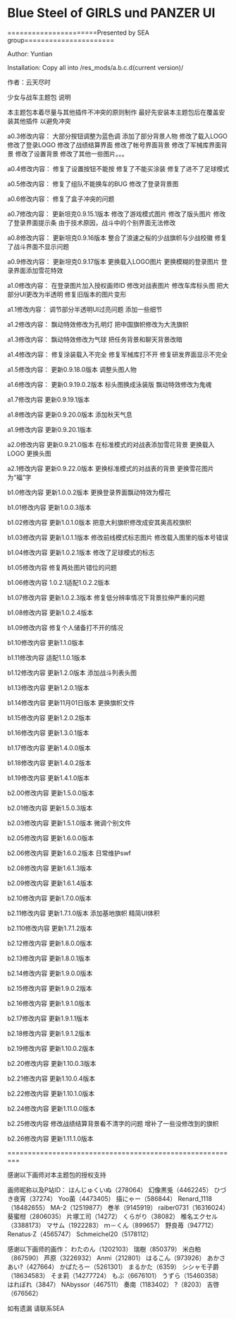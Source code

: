 ﻿# Blue Steel of GIRLS und PANZER UI

======================Presented by SEA group======================

Author: Yuntian

Installation: 
Copy all into /res_mods/a.b.c.d(current version)/

作者：云天尽时

少女与战车主题包 说明

本主题包本着尽量与其他插件不冲突的原则制作
最好先安装本主题包后在覆盖安装其他插件
以避免冲突

a0.3修改内容：
大部分按钮调整为蓝色调
添加了部分背景人物
修改了载入LOGO
修改了登录LOGO
修改了战绩结算界面
修改了帐号界面背景
修改了军械库界面背景
修改了设置背景
修改了其他一些图片。。。

a0.4修改内容：
修复了设置按钮不能按
修复了不能买涂装
修复了进不了足球模式

a0.5修改内容：
修复了组队不能换车的BUG
修改了登录背景图

a0.6修改内容：
修复了盒子冲突的问题

a0.7修改内容：
更新坦克0.9.15.1版本
修改了游戏模式图片
修改了版头图片
修改了登录界面提示条
由于技术原因，战斗中的个别界面无法修改

a0.8修改内容：
更新坦克0.9.16版本
整合了浪速之桜的少战旗帜与少战校徽
修复了战斗界面不显示问题

a0.9修改内容：
更新坦克0.9.17版本
更换载入LOGO图片
更换模糊的登录图片
登录界面添加雪花特效

a1.0修改内容：
在登录图片加入授权画师ID
修改对战表图片
修改车库标头图
把大部分UI更改为半透明
修复旧版本的图片变形

a1.1修改内容：
调节部分半透明UI过亮问题
添加一些细节

a1.2修改内容：
飘动特效修改为孔明灯
把中国旗帜修改为大洗旗帜

a1.3修改内容：
飘动特效修改为气球
把任务背景和聊天背景改暗

a1.4修改内容：
修复涂装载入不完全
修复军械库打不开
修复研发界面显示不完全

a1.5修改内容：
更新0.9.18.0版本
调整头图人物

a1.6修改内容：
更新0.9.19.0.2版本
标头图换成泳装版
飘动特效修改为鬼魂

a1.7修改内容
更新0.9.19.1版本

a1.8修改内容
更新0.9.20.0版本
添加秋天气息

a1.9修改内容
更新0.9.20.1版本

a2.0修改内容
更新0.9.21.0版本
在标准模式的对战表添加雪花背景
更换载入LOGO
更换头图

a2.1修改内容
更新0.9.22.0版本
更换标准模式的对战表的背景
更换雪花图片为“福”字

b1.0修改内容
更新1.0.0.2版本
更换登录界面飘动特效为樱花

b1.01修改内容
更新1.0.0.3版本

b1.02修改内容
更新1.0.1.0版本
把意大利旗帜修改成安其奥高校旗帜

b1.03修改内容
更新1.0.1.1版本
修改前线模式标志图片
修改载入图里的版本号错误

b1.04修改内容
更新1.0.2.1版本
修改了足球模式的标志

b1.05修改内容
修复两处图片错位的问题

b1.06修改内容
1.0.2.1适配1.0.2.2版本

b1.07修改内容
更新1.0.2.3版本
修复低分辨率情况下背景拉伸严重的问题

b1.08修改内容
更新1.0.2.4版本

b1.09修改内容
修复个人储备打不开的情况

b1.10修改内容
更新1.1.0版本

b1.11修改内容
适配1.1.0.1版本

b1.12修改内容
更新1.2.0版本
添加战斗列表头图

b1.13修改内容
更新1.2.0.1版本

b1.14修改内容
更新11月01日版本
更换旗帜文件

b1.15修改内容
更新1.2.0.2版本

b1.16修改内容
更新1.3.0.1版本

b1.17修改内容
更新1.4.0.0版本

b1.18修改内容
更新1.4.0.2版本

b1.19修改内容
更新1.4.1.0版本

b2.00修改内容
更新1.5.0.0版本

b2.01修改内容
更新1.5.0.3版本

b2.03修改内容
更新1.5.1.0版本
微调个别文件

b2.05修改内容
更新1.6.0.0版本

b2.06修改内容
更新1.6.0.2版本
日常维护swf

b2.08修改内容
更新1.6.1.3版本

b2.09修改内容
更新1.6.1.4版本

b2.10修改内容
更新1.7.0.0版本

b2.11修改内容
更新1.7.1.0版本
添加基地旗帜
精简UI体积

b2.110修改内容
更新1.7.1.2版本

b2.12修改内容
更新1.8.0.0版本

b2.13修改内容
更新1.8.0.1版本

b2.14修改内容
更新1.9.0.0版本

b2.15修改内容
更新1.9.0.2版本

b2.16修改内容
更新1.9.1.0版本

b2.17修改内容
更新1.9.1.1版本

b2.18修改内容
更新1.9.1.2版本

b2.19修改内容
更新1.10.0.2版本

b2.20修改内容
更新1.10.0.3版本

b2.21修改内容
更新1.10.0.4版本

b2.22修改内容
更新1.10.1.0版本

b2.24修改内容
更新1.11.0.0版本

b2.25修改内容
修改战绩结算背景看不清字的问题
增补了一些没修改到的旗帜

b2.26修改内容
更新1.11.1.0版本

=========================================================


感谢以下画师对本主题包的授权支持

画师昵称以及P站ID：
はんじゅくいぬ（278064）
幻像黒兎（4462245）
ひづき夜宵（37274）
Yoo菌（4473405）
描にゃー（586844）
Renard_1118（18482655）
MA-2（12519877）
巻羊（9145919）
raiber0731（16316024）
葵蜜柑（2806035）
片塚工司（14272）
くらがり（38082）
椎名エクセル（3388173）
マサム（1922283）
ｍ－くん（899657）
野良苺（947712）
Renatus·Z（4565747）
Schmeichel20（5178112）



感谢以下画师的画作：
わたのん（1202103）
瑞樹（850379）
米白粕（867590）
芦原（3226932）
Anmi（212801）
はるこん（973926）
あかさあい?（427664）
かぱたろー（5261301）
まるかた（6359）
シシャモ子爵（18634583）
そま莉（14277724）
もぶ（6676101）
うずら（15460358）
はれぽれ（3847）
NAbyssor（467511）
奏南（1183402）
?（8203）
吉啓（676562）



如有遗漏 请联系SEA
